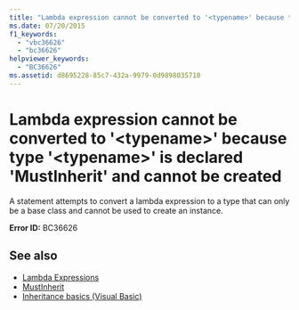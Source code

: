 ```yaml
---
title: "Lambda expression cannot be converted to '<typename>' because type '<typename>' is declared 'MustInherit' and cannot be created"
ms.date: 07/20/2015
f1_keywords: 
  - "vbc36626"
  - "bc36626"
helpviewer_keywords: 
  - "BC36626"
ms.assetid: d8695228-85c7-432a-9979-0d9898035710
---
```

# Lambda expression cannot be converted to '\<typename>' because type '\<typename>' is declared 'MustInherit' and cannot be created
A statement attempts to convert a lambda expression to a type that can only be a base class and cannot be used to create an instance.  
  
 **Error ID:** BC36626  
  
## See also
- [Lambda Expressions](../../visual-basic/programming-guide/language-features/procedures/lambda-expressions.md)
- [MustInherit](../../visual-basic/language-reference/modifiers/mustinherit.md)
- [Inheritance basics (Visual Basic)](~/docs/visual-basic/programming-guide/language-features/objects-and-classes/inheritance-basics.md)
